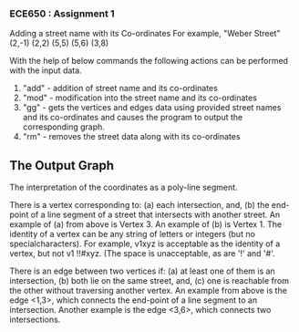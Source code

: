 ### ECE650 : Assignment 1

Adding a street name with its Co-ordinates
For example,
"Weber Street" (2,-1) (2,2) (5,5) (5,6) (3,8)

With the help of below commands the following actions can be performed with the input data.
1. "add" - addition of street name and its co-ordinates
2. "mod" - modification into the street name and its co-ordinates
3. "gg"  - gets the vertices and edges data using provided street names and its co-ordinates and causes the program to output the corresponding graph.
4. "rm"  - removes the street data along with its co-ordinates


## The Output Graph

The interpretation of the coordinates as a poly-line segment.

There is a vertex corresponding to: 
(a) each intersection, and, 
(b) the end-point of a line segment of a street that intersects with another street. 
An example of (a) from above is Vertex 3. 
An example of (b) is Vertex 1. The identity of a vertex can be any string of letters or integers (but no specialcharacters). For example, v1xyz is acceptable as the identity of a vertex, but not v1 !!#xyz. (The space is unacceptable, as are '!' and '#'.

There is an edge between two vertices if: 
(a) at least one of them is an intersection, 
(b) both lie on the same street, and, 
(c) one is reachable from the other without traversing another vertex.
An example from above is the edge <1,3>, which connects the end-point of a line segment to an intersection. Another example is the edge <3,6>, which connects two intersections.